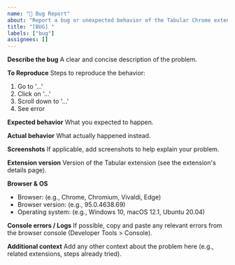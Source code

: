 ```yaml
---
name: "🐛 Bug Report"
about: "Report a bug or unexpected behavior of the Tabular Chrome extension"
title: "[BUG] "
labels: ["bug"]
assignees: []
---
```


**Describe the bug**
A clear and concise description of the problem.

**To Reproduce**
Steps to reproduce the behavior:
1. Go to '...'
2. Click on '...'
3. Scroll down to '...'
4. See error

**Expected behavior**
What you expected to happen.

**Actual behavior**
What actually happened instead.

**Screenshots**
If applicable, add screenshots to help explain your problem.

**Extension version**
Version of the Tabular extension (see the extension's details page).

**Browser & OS**
- Browser: (e.g., Chrome, Chromium, Vivaldi, Edge)
- Browser version: (e.g., 95.0.4638.69)
- Operating system: (e.g., Windows 10, macOS 12.1, Ubuntu 20.04)

**Console errors / Logs**
If possible, copy and paste any relevant errors from the browser console (Developer Tools > Console).

**Additional context**
Add any other context about the problem here (e.g., related extensions, steps already tried).